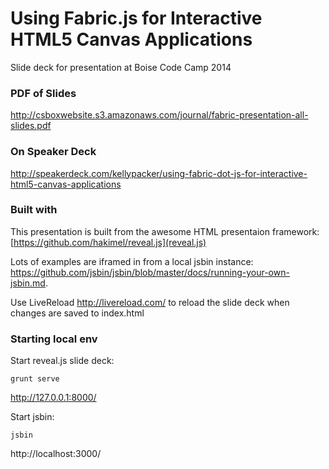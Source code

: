 # Using Fabric.js for Interactive HTML5 Canvas Applications
Slide deck for presentation at Boise Code Camp 2014

### PDF of Slides
http://csboxwebsite.s3.amazonaws.com/journal/fabric-presentation-all-slides.pdf
### On Speaker Deck
http://speakerdeck.com/kellypacker/using-fabric-dot-js-for-interactive-html5-canvas-applications

### Built with

This presentation is built from the awesome HTML presentaion framework: [https://github.com/hakimel/reveal.js](reveal.js)

Lots of examples are iframed in from a local jsbin instance: https://github.com/jsbin/jsbin/blob/master/docs/running-your-own-jsbin.md.

Use LiveReload http://livereload.com/ to reload the slide deck when changes are saved to index.html

### Starting local env

Start reveal.js slide deck:

```
grunt serve
```
http://127.0.0.1:8000/

Start jsbin:

```
jsbin
```

http://localhost:3000/



